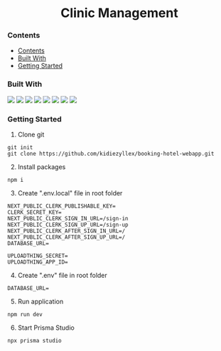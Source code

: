<h1 align="center">
  Clinic Management
</h1>

### Contents

- [Contents](#contents)
- [Built With](#built-with)
- [Getting Started](#getting-started)

### Built With

![](https://img.shields.io/badge/next%20js-000000?style=for-the-badge&logo=nextdotjs&logoColor=white)
![](https://img.shields.io/badge/TypeScript-007ACC?style=for-the-badge&logo=typescript&logoColor=white)
![](https://img.shields.io/badge/shadcn%2Fui-000000?style=for-the-badge&logo=shadcnui&logoColor=white)
![](https://img.shields.io/badge/MySQL-005C84?style=for-the-badge&logo=mysql&logoColor=white)
![](https://img.shields.io/badge/Prisma-3982CE?style=for-the-badge&logo=Prisma&logoColor=white)
![](https://img.shields.io/badge/Zod-000000?style=for-the-badge&logo=zod&logoColor=3068B7)
![](https://img.shields.io/badge/Vercel-000000?style=for-the-badge&logo=vercel&logoColor=white)
![](https://img.shields.io/badge/Tailwind_CSS-38B2AC?style=for-the-badge&logo=tailwind-css&logoColor=white)
![]()

### Getting Started

1. Clone git

```
git init
git clone https://github.com/kidiezyllex/booking-hotel-webapp.git
```

2. Install packages

```
npm i
```

3. Create ".env.local" file in root folder

```
NEXT_PUBLIC_CLERK_PUBLISHABLE_KEY=
CLERK_SECRET_KEY=
NEXT_PUBLIC_CLERK_SIGN_IN_URL=/sign-in
NEXT_PUBLIC_CLERK_SIGN_UP_URL=/sign-up
NEXT_PUBLIC_CLERK_AFTER_SIGN_IN_URL=/
NEXT_PUBLIC_CLERK_AFTER_SIGN_UP_URL=/
DATABASE_URL=

UPLOADTHING_SECRET=
UPLOADTHING_APP_ID=
```

4. Create ".env" file in root folder

```
DATABASE_URL=
```

5. Run application

```
npm run dev
```

6. Start Prisma Studio

```
npx prisma studio
```
